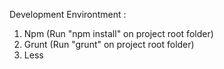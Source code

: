 Development Environtment :
1. Npm (Run "npm install" on project root folder)
2. Grunt (Run "grunt" on project root folder)
3. Less 



